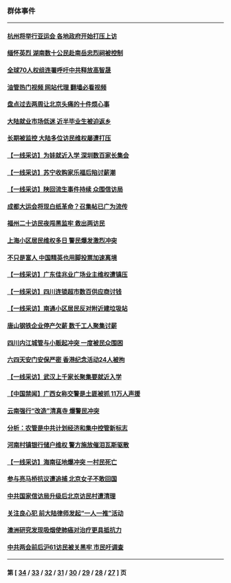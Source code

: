 ### 群体事件
---
#### [杭州将举行亚运会 各地政府开始打压上访](../../pages/ncid279/n14059747.md?09070845) 
#### [缅怀英烈 湖南数十公民赴南岳忠烈祠被控制](../../pages/ncid279/n14055318.md?09070845) 
#### [全球70人权组连署呼吁中共释放高智晟](../../pages/ncid279/n14055054.md?09070845) 
#### [油管热门视频 网站代理 翻墙必看视频](http://138.2.39.72:81/youtube.html?epic-marker?09070845)
#### [盘点过去两周让北京头痛的十件烦心事](../../pages/ncid279/n14052654.md?09070845) 
#### [大陆就业市场低迷 近半毕业生被迫返乡](../../pages/ncid279/n14050945.md?09070845) 
#### [长期被监控 大陆多位访民维权屡遭打压](../../pages/ncid279/n14049331.md?09070845) 
#### [【一线采访】为娃就近入学 深圳数百家长集会](../../pages/ncid279/n14044246.md?09070845) 
#### [【一线采访】苏宁收购家乐福后陷讨薪潮](../../pages/ncid279/n14042224.md?09070845) 
#### [【一线采访】陕回流生事件持续 众围信访局](../../pages/ncid279/n14040242.md?09070845) 
#### [成都大运会将现白纸革命？召集帖已广为流传](../../pages/ncid279/n14033119.md?09070845) 
#### [福州二十访民夜闯黑监牢 救出两访民](../../pages/ncid279/n14031617.md?09070845) 
#### [上海小区居民维权多日 警民爆发激烈冲突](../../pages/ncid279/n14029221.md?09070845) 
#### [不只是富人 中国精英也用脚投票加速离境](../../pages/ncid279/n14029086.md?09070845) 
#### [【一线采访】广东佳兆业广场业主维权遭镇压](../../pages/ncid279/n14028175.md?09070845) 
#### [【一线采访】四川连锁超市数百供应商讨钱](../../pages/ncid279/n14025102.md?09070845) 
#### [【一线采访】南通小区居民反对附近建垃圾站](../../pages/ncid279/n14021690.md?09070845) 
#### [唐山钢铁企业停产欠薪 数千工人聚集讨薪](../../pages/ncid279/n14017404.md?09070845) 
#### [四川内江城管与小贩起冲突 一度被民众围困](../../pages/ncid279/n14015922.md?09070845) 
#### [六四天安门安保严密 香港纪念活动24人被拘](../../pages/ncid279/n14009800.md?09070845) 
#### [【一线采访】武汉上千家长聚集要就近入学](../../pages/ncid279/n14009497.md?09070845) 
#### [【中国禁闻】广西女称交警是土匪被抓 11万人声援](../../pages/ncid279/n14006869.md?09070845) 
#### [云南强行“改造”清真寺 爆警民冲突](../../pages/ncid279/n14005561.md?09070845) 
#### [分析：农管是中共计划经济和集中控管新标志](../../pages/ncid279/n14000665.md?09070845) 
#### [河南村镇银行储户维权 警方施放催泪瓦斯驱散](../../pages/ncid279/n13998750.md?09070845) 
#### [【一线采访】海南征地爆冲突 一村民死亡](../../pages/ncid279/n13989137.md?09070845) 
#### [参与亮马桥抗议遭追捕 北京女子不敢回国](../../pages/ncid279/n13985420.md?09070845) 
#### [中共国家信访局升级后北京访民村遭清理](../../pages/ncid279/n13984826.md?09070845) 
#### [关注良心犯 前大陆律师发起“一人一推”活动](../../pages/ncid279/n13980524.md?09070845) 
#### [澳洲研究发现吸烟使肺癌对治疗更具抵抗力](../../pages/ncid279/n13977762.md?09070845) 
#### [中共两会前后沪61访民被关黑牢 市民吁调查](../../pages/ncid279/n13976054.md?09070845) 

---
#### 第 [ [34](./34.md?09070845) / [33](./33.md?09070845) / [32](./32.md?09070845) / [31](./31.md?09070845) / [30](./30.md?09070845) / [29](./29.md?09070845) / [28](./28.md?09070845) / [27](./27.md?09070845) ] 页
